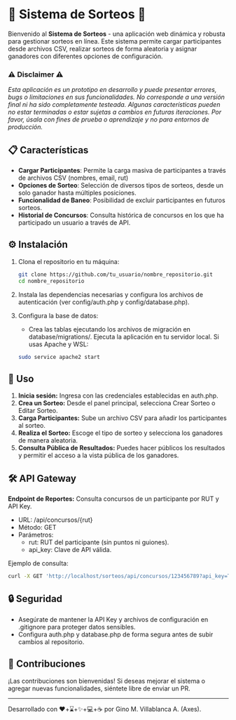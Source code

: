# 🎉 Sistema de Sorteos 🎉

Bienvenido al **Sistema de Sorteos** - una aplicación web dinámica y robusta para gestionar sorteos en línea. Este sistema permite cargar participantes desde archivos CSV, realizar sorteos de forma aleatoria y asignar ganadores con diferentes opciones de configuración.




### ⚠️ Disclaimer ⚠️
*Esta aplicación es un prototipo en desarrollo y puede presentar errores, bugs o limitaciones en sus funcionalidades. No corresponde a una versión final ni ha sido completamente testeada. Algunas características pueden no estar terminadas o estar sujetas a cambios en futuras iteraciones. Por favor, úsala con fines de prueba o aprendizaje y no para entornos de producción.*


## 📋 Características

- **Cargar Participantes**: Permite la carga masiva de participantes a través de archivos CSV (nombres, email, rut)
- **Opciones de Sorteo**: Selección de diversos tipos de sorteos, desde un solo ganador hasta múltiples posiciones.
- **Funcionalidad de Baneo**: Posibilidad de excluir participantes en futuros sorteos.
- **Historial de Concursos**: Consulta histórica de concursos en los que ha participado un usuario a través de API.


## ⚙️ Instalación

1. Clona el repositorio en tu máquina:
   ```bash
   git clone https://github.com/tu_usuario/nombre_repositorio.git
   cd nombre_repositorio 
   ```

2. Instala las dependencias necesarias y configura los archivos de autenticación (ver config/auth.php y config/database.php).

3. Configura la base de datos:
    
    - Crea las tablas ejecutando los archivos de migración en database/migrations/.
Ejecuta la aplicación en tu servidor local. Si usas Apache y WSL:
    ``` bash
    sudo service apache2 start
    ```

## 🚀 Uso

1. **Inicia sesión:** Ingresa con las credenciales establecidas en auth.php.
2. **Crea un Sorteo:** Desde el panel principal, selecciona Crear Sorteo o Editar Sorteo.
3. **Carga Participantes:** Sube un archivo CSV para añadir los participantes al sorteo.
4. **Realiza el Sorteo:** Escoge el tipo de sorteo y selecciona los ganadores de manera aleatoria.
5. **Consulta Pública de Resultados:** Puedes hacer públicos los resultados y permitir el acceso a la vista pública de los ganadores.

## 🛠 API Gateway

**Endpoint de Reportes:**
    Consulta concursos de un participante por RUT y API Key.

- URL: /api/concursos/{rut}
- Método: GET
- Parámetros:
    - rut: RUT del participante (sin puntos ni guiones).
    - api_key: Clave de API válida.

Ejemplo de consulta:

``` bash
curl -X GET 'http://localhost/sorteos/api/concursos/123456789?api_key=TU_API_KEY'
```

## 🔒 Seguridad
- Asegúrate de mantener la API Key y archivos de configuración en .gitignore para proteger datos sensibles.
- Configura auth.php y database.php de forma segura antes de subir cambios al repositorio.


## 👥 Contribuciones
¡Las contribuciones son bienvenidas! Si deseas mejorar el sistema o agregar nuevas funcionalidades, siéntete libre de enviar un PR.

--- 
Desarrollado con ❤️+⌛+✨+💻+☕ por Gino M. Villablanca A. (Axes).

